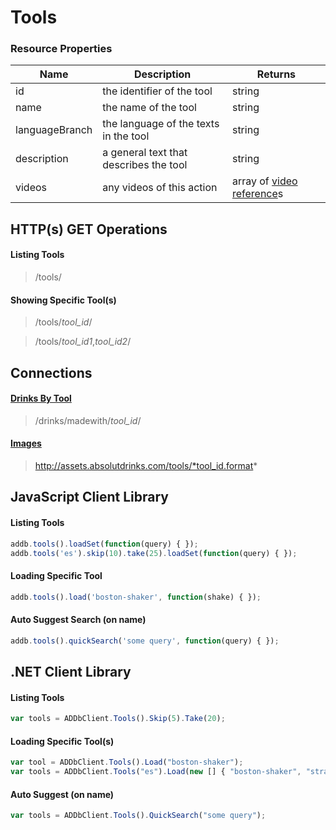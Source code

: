﻿Tools
=====

### Resource Properties
<table>
    <thead>
        <tr>
            <th>Name</th>
            <th>Description</th>
            <th>Returns</th>
        </tr>
    </thead>
    <tbody>
        <tr>
            <td>id</td>
            <td>the identifier of the tool</td>
            <td>string</td>
        </tr>
        <tr>
            <td>name</td>
            <td>the name of the tool</td>
            <td>string</td>
        </tr>
        <tr>
            <td>languageBranch</td>
            <td>the language of the texts in the tool</td>
            <td>string</td>
        </tr>
        <tr>
            <td>description</td>
            <td>a general text that describes the tool</td>
            <td>string</td>
        </tr>
        <tr>
            <td>videos</td>
            <td>any videos of this action</td>
            <td>array of <a href="/drinks-api/docs/v1/general/video-reference">video reference</a>s</td>
        </tr>
    </tbody>
</table>

## HTTP(s) GET Operations
#### Listing Tools

> /tools/

#### Showing Specific Tool(s)

> /tools/*tool_id*/

> /tools/*tool_id1*,*tool_id2*/

## Connections
#### [Drinks By Tool](/drinks-api/docs/v1/drinks)

> /drinks/madewith/*tool_id*/

#### [Images](/drinks-api/docs/v1/assets#images)

> http://assets.absolutdrinks.com/tools/*tool_id.format*

## JavaScript Client Library
#### Listing Tools

``` js
addb.tools().loadSet(function(query) { });
addb.tools('es').skip(10).take(25).loadSet(function(query) { });
```

#### Loading Specific Tool

``` js
addb.tools().load('boston-shaker', function(shake) { });
```

#### Auto Suggest Search (on name)

``` js
addb.tools().quickSearch('some query', function(query) { });
```

## .NET Client Library
#### Listing Tools

``` js
var tools = ADDbClient.Tools().Skip(5).Take(20);
```

#### Loading Specific Tool(s)

``` js
var tool = ADDbClient.Tools().Load("boston-shaker");
var tools = ADDbClient.Tools("es").Load(new [] { "boston-shaker", "strainer" });
```

#### Auto Suggest (on name)

``` js
var tools = ADDbClient.Tools().QuickSearch("some query");
```